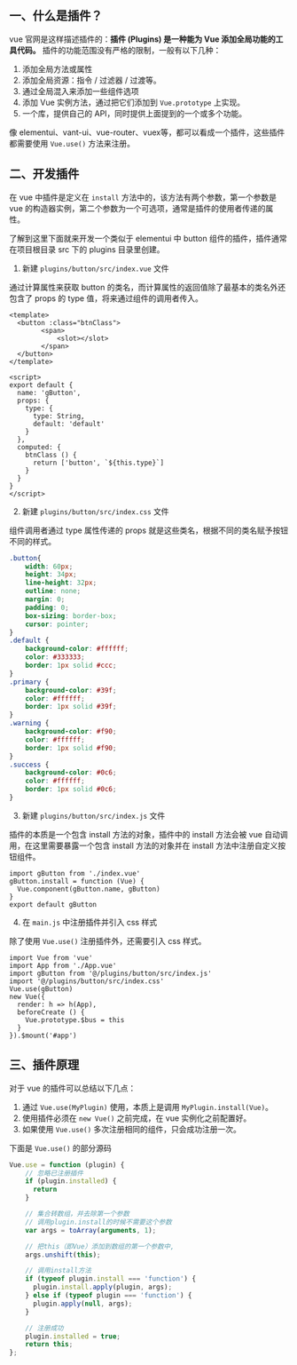 ## 一、什么是插件？

vue 官网是这样描述插件的：**插件 (Plugins) 是一种能为 Vue 添加全局功能的工具代码。** 插件的功能范围没有严格的限制，一般有以下几种：

1. 添加全局方法或属性
2. 添加全局资源：指令 / 过滤器 / 过渡等。
3. 通过全局混入来添加一些组件选项
4. 添加 Vue 实例方法，通过把它们添加到 `Vue.prototype` 上实现。
5. 一个库，提供自己的 API，同时提供上面提到的一个或多个功能。

像 elementui、vant-ui、vue-router、vuex等，都可以看成一个插件，这些插件都需要使用 `Vue.use()` 方法来注册。

## 二、开发插件

在 vue 中插件是定义在 `install` 方法中的，该方法有两个参数，第一个参数是 vue 的构造器实例，第二个参数为一个可选项，通常是插件的使用者传递的属性。

了解到这里下面就来开发一个类似于 elementui 中 button 组件的插件，插件通常在项目根目录 src 下的 plugins 目录里创建。

1. 新建 `plugins/button/src/index.vue` 文件

通过计算属性来获取 button 的类名，而计算属性的返回值除了最基本的类名外还包含了 props 的 type 值，将来通过组件的调用者传入。

```vue{4,12-17,19-21}
<template>
  <button :class="btnClass">
        <span>
            <slot></slot>
        </span>
  </button>
</template>

<script>
export default {
  name: 'gButton',
  props: {
    type: {
      type: String,
      default: 'default'
    }
  },
  computed: {
    btnClass () {
      return ['button', `${this.type}`]
    }
  }
}
</script>
```

2. 新建 `plugins/button/src/index.css` 文件

组件调用者通过 type 属性传递的 props 就是这些类名，根据不同的类名赋予按钮不同的样式。

```css
.button{
    width: 60px;
    height: 34px;
    line-height: 32px;
    outline: none;
    margin: 0;
    padding: 0;
    box-sizing: border-box;
    cursor: pointer;
}
.default {
    background-color: #ffffff;
    color: #333333;
    border: 1px solid #ccc;
}
.primary {
    background-color: #39f;
    color: #ffffff;
    border: 1px solid #39f;
}
.warning {
    background-color: #f90;
    color: #ffffff;
    border: 1px solid #f90;
}
.success {
    background-color: #0c6;
    color: #ffffff;
    border: 1px solid #0c6;
}

```

3. 新建 `plugins/button/src/index.js` 文件

插件的本质是一个包含 install 方法的对象，插件中的 install 方法会被 vue 自动调用，在这里需要暴露一个包含 install 方法的对象并在 install 方法中注册自定义按钮组件。

```javascript{2-4}
import gButton from './index.vue'
gButton.install = function (Vue) {
  Vue.component(gButton.name, gButton)
}
export default gButton
```

4. 在 `main.js` 中注册插件并引入 css 样式

除了使用 `Vue.use()` 注册插件外，还需要引入 css 样式。

```js{3-5}
import Vue from 'vue'
import App from './App.vue'
import gButton from '@/plugins/button/src/index.js'
import '@/plugins/button/src/index.css'
Vue.use(gButton)
new Vue({
  render: h => h(App),
  beforeCreate () {
    Vue.prototype.$bus = this
  }
}).$mount('#app')
```



## 三、插件原理

对于 vue 的插件可以总结以下几点：

1. 通过 `Vue.use(MyPlugin)` 使用，本质上是调用 `MyPlugin.install(Vue)`。
2. 使用插件必须在 `new Vue()` 之前完成，在 vue 实例化之前配置好。
3. 如果使用 `Vue.use()` 多次注册相同的组件，只会成功注册一次。

下面是 `Vue.use()` 的部分源码

```javascript
Vue.use = function (plugin) {
    // 忽略已注册插件
    if (plugin.installed) {
      return
    }

    // 集合转数组，并去除第一个参数
    // 调用plugin.install的时候不需要这个参数
    var args = toArray(arguments, 1);

    // 把this（即Vue）添加到数组的第一个参数中,
    args.unshift(this);

    // 调用install方法
    if (typeof plugin.install === 'function') {
      plugin.install.apply(plugin, args);
    } else if (typeof plugin === 'function') {
      plugin.apply(null, args);
    }

    // 注册成功
    plugin.installed = true;
    return this;
};
```

